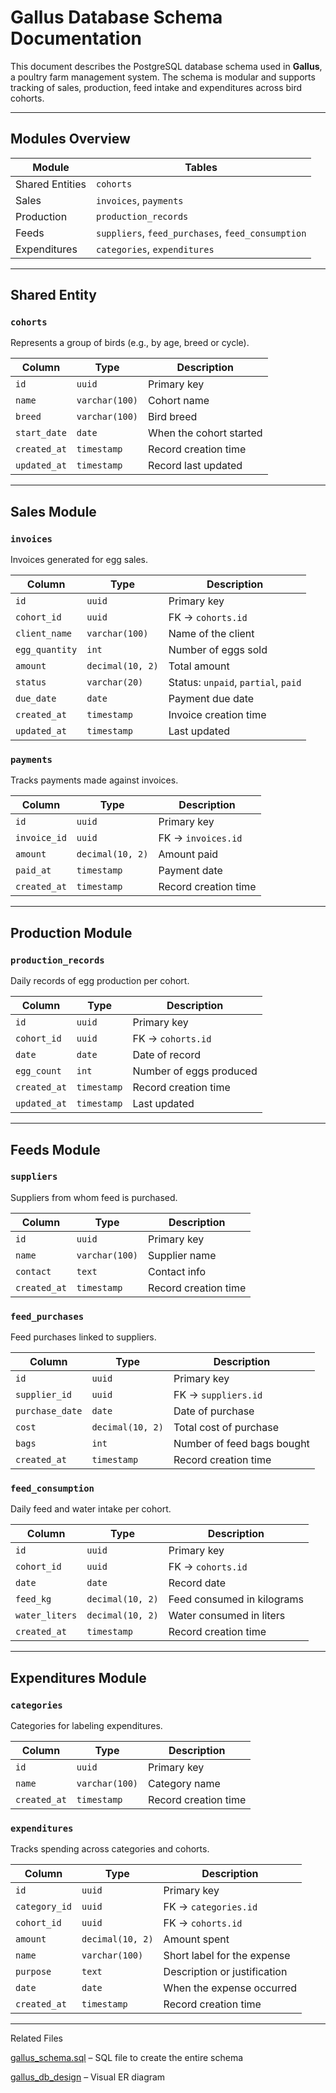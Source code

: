 # Gallus Database Schema Documentation

This document describes the PostgreSQL database schema used in **Gallus**, a poultry farm management system. The schema is modular and supports tracking of sales, production, feed intake and expenditures across bird cohorts.

---

##  Modules Overview

| Module          | Tables |
|------------------|--------|
| Shared Entities  | `cohorts` |
| Sales            | `invoices`, `payments` |
| Production       | `production_records` |
| Feeds            | `suppliers`, `feed_purchases`, `feed_consumption` |
| Expenditures     | `categories`, `expenditures` |

---

##  Shared Entity

### `cohorts`

Represents a group of birds (e.g., by age, breed or cycle).

| Column       | Type          | Description            |
|--------------|---------------|------------------------|
| `id`         | `uuid`        | Primary key            |
| `name`       | `varchar(100)`| Cohort name            |
| `breed`      | `varchar(100)`| Bird breed             |
| `start_date` | `date`        | When the cohort started|
| `created_at` | `timestamp`   | Record creation time   |
| `updated_at` | `timestamp`   | Record last updated    |

---

##  Sales Module

###  `invoices`

Invoices generated for egg sales.

| Column         | Type            | Description                         |
|----------------|------------------|-------------------------------------|
| `id`           | `uuid`           | Primary key                         |
| `cohort_id`    | `uuid`           | FK → `cohorts.id`                   |
| `client_name`  | `varchar(100)`   | Name of the client                  |
| `egg_quantity` | `int`            | Number of eggs sold                 |
| `amount`       | `decimal(10, 2)` | Total amount                        |
| `status`       | `varchar(20)`    | Status: `unpaid`, `partial`, `paid`|
| `due_date`     | `date`           | Payment due date                    |
| `created_at`   | `timestamp`      | Invoice creation time               |
| `updated_at`   | `timestamp`      | Last updated                        |

###  `payments`

Tracks payments made against invoices.

| Column       | Type            | Description                   |
|--------------|------------------|-------------------------------|
| `id`         | `uuid`           | Primary key                   |
| `invoice_id` | `uuid`           | FK → `invoices.id`            |
| `amount`     | `decimal(10, 2)` | Amount paid                   |
| `paid_at`    | `timestamp`      | Payment date                  |
| `created_at` | `timestamp`      | Record creation time          |

---

##  Production Module

###  `production_records`

Daily records of egg production per cohort.

| Column       | Type          | Description                |
|--------------|---------------|----------------------------|
| `id`         | `uuid`        | Primary key                |
| `cohort_id`  | `uuid`        | FK → `cohorts.id`          |
| `date`       | `date`        | Date of record             |
| `egg_count`  | `int`         | Number of eggs produced    |
| `created_at` | `timestamp`   | Record creation time       |
| `updated_at` | `timestamp`   | Last updated               |

---

##  Feeds Module

###  `suppliers`

Suppliers from whom feed is purchased.

| Column       | Type          | Description           |
|--------------|---------------|-----------------------|
| `id`         | `uuid`        | Primary key           |
| `name`       | `varchar(100)`| Supplier name         |
| `contact`    | `text`        | Contact info          |
| `created_at` | `timestamp`   | Record creation time  |

###  `feed_purchases`

Feed purchases linked to suppliers.

| Column         | Type             | Description                |
|----------------|------------------|----------------------------|
| `id`           | `uuid`           | Primary key                |
| `supplier_id`  | `uuid`           | FK → `suppliers.id`        |
| `purchase_date`| `date`           | Date of purchase           |
| `cost`         | `decimal(10, 2)` | Total cost of purchase     |
| `bags`         | `int`            | Number of feed bags bought |
| `created_at`   | `timestamp`      | Record creation time       |

###  `feed_consumption`

Daily feed and water intake per cohort.

| Column         | Type             | Description                    |
|----------------|------------------|--------------------------------|
| `id`           | `uuid`           | Primary key                    |
| `cohort_id`    | `uuid`           | FK → `cohorts.id`              |
| `date`         | `date`           | Record date                    |
| `feed_kg`      | `decimal(10, 2)` | Feed consumed in kilograms     |
| `water_liters` | `decimal(10, 2)` | Water consumed in liters       |
| `created_at`   | `timestamp`      | Record creation time           |

---

##  Expenditures Module
###  `categories`

Categories for labeling expenditures.

| Column       | Type          | Description           |
|--------------|---------------|-----------------------|
| `id`         | `uuid`        | Primary key           |
| `name`       | `varchar(100)`| Category name         |
| `created_at` | `timestamp`   | Record creation time  |

###  `expenditures`

Tracks spending across categories and cohorts.

| Column       | Type             | Description                        |
|--------------|------------------|------------------------------------|
| `id`         | `uuid`           | Primary key                        |
| `category_id`| `uuid`           | FK → `categories.id`               |
| `cohort_id`  | `uuid`           | FK → `cohorts.id`                  |
| `amount`     | `decimal(10, 2)` | Amount spent                       |
| `name`       | `varchar(100)`   | Short label for the expense        |
| `purpose`    | `text`           | Description or justification       |
| `date`       | `date`           | When the expense occurred          |
| `created_at` | `timestamp`      | Record creation time               |

---


Related Files

[gallus_schema.sql]("https://github.com/lenardjombo/gallus/blob/main/docs/database/gallusdb.sql") – SQL file to create the entire schema

[gallus_db_design]("https://github.com/lenardjombo/gallus/blob/main/docs/database/schema-design.pdf") – Visual ER diagram
